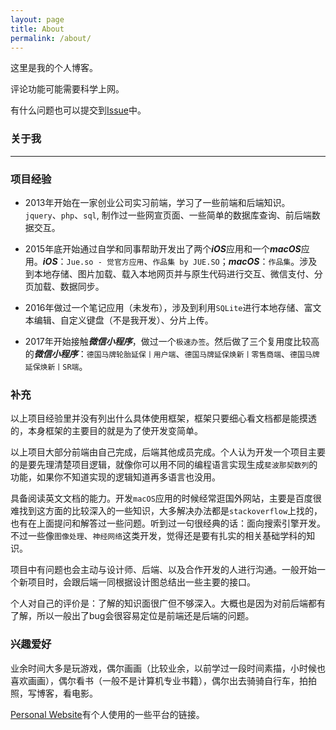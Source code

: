 ```yaml
---
layout: page
title: About
permalink: /about/
---
```


这里是我的个人博客。

评论功能可能需要科学上网。

有什么问题也可以提交到[Issue](https://github.com/tomfriwel/blog/issues)中。

### 关于我
---

### 项目经验

- 2013年开始在一家创业公司实习前端，学习了一些前端和后端知识。`jquery`、`php`、`sql`, 制作过一些网宣页面、一些简单的数据库查询、前后端数据交互。

- 2015年底开始通过自学和同事帮助开发出了两个***iOS***应用和一个***macOS***应用。***iOS***：`Jue.so - 觉官方应用`、`作品集 by JUE.SO`；***macOS***：`作品集`。涉及到本地存储、图片加载、载入本地网页并与原生代码进行交互、微信支付、分页加载、数据同步。

- 2016年做过一个笔记应用（未发布），涉及到利用`SQLite`进行本地存储、富文本编辑、自定义键盘（不是我开发）、分片上传。

- 2017年开始接触***微信小程序***，做过一个`极速办签`。然后做了三个复用度比较高的***微信小程序***：`德国马牌轮胎延保丨用户端`、`德国马牌延保焕新丨零售商端`、`德国马牌延保焕新丨SR端`。

### 补充

以上项目经验里并没有列出什么具体使用框架，框架只要细心看文档都是能摸透的，本身框架的主要目的就是为了使开发变简单。

以上项目大部分前端由自己完成，后端其他成员完成。个人认为开发一个项目主要的是要先理清楚项目逻辑，就像你可以用不同的编程语言实现生成`斐波那契数列`的功能，如果你不知道实现的逻辑知道再多语言也没用。

具备阅读英文文档的能力。开发`macOS`应用的时候经常逛国外网站，主要是百度很难找到这方面的比较深入的一些知识，大多解决办法都是`stackoverflow`上找的，也有在上面提问和解答过一些问题。听到过一句很经典的话：面向搜索引擎开发。不过一些像`图像处理`、`神经网络`这类开发，觉得还是要有扎实的相关基础学科的知识。

项目中有问题也会主动与设计师、后端、以及合作开发的人进行沟通。一般开始一个新项目时，会跟后端一同根据设计图总结出一些主要的接口。

个人对自己的评价是：了解的知识面很广但不够深入。大概也是因为对前后端都有了解，所以一般出了bug会很容易定位是前端还是后端的问题。

### 兴趣爱好

业余时间大多是玩游戏，偶尔画画（比较业余，以前学过一段时间素描，小时候也喜欢画画），偶尔看书（一般不是计算机专业书籍），偶尔出去骑骑自行车，拍拍照，写博客，看电影。

[Personal Website](https://www.tomfriwel.com)有个人使用的一些平台的链接。